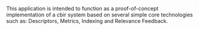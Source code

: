 This application is intended to function as a proof-of-concept implementation of a cbir system based on several simple core technologies such as: Descriptors, Metrics, Indexing and Relevance Feedback.